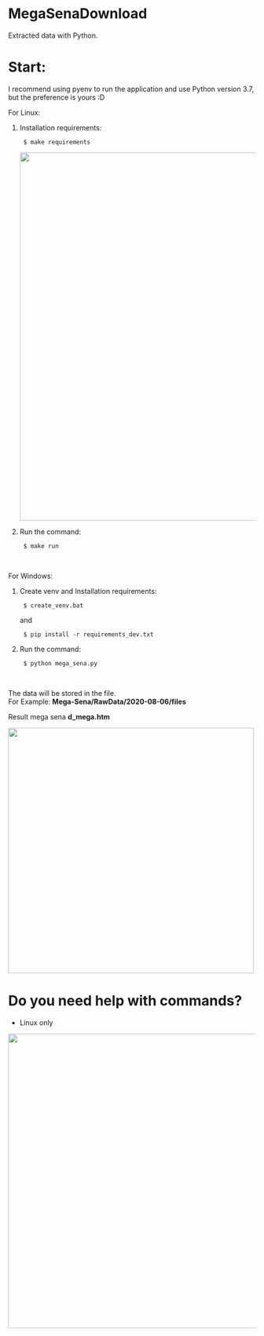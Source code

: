 # MegaSenaDownload

Extracted data with Python.

# Start:

I recommend using pyenv to run the application and use Python version 3.7, but the preference is yours :D

For Linux: 
1) Installation requirements:
   ```shell
    $ make requirements 
   ```
   
   <img src='https://user-images.githubusercontent.com/17969551/89588815-c7bca600-d81a-11ea-9833-59115cb77d7a.png' width='750'>

2) Run the command:
    ```shell
     $ make run
    ```
<br>

For Windows:
1) Create venv and Installation requirements:
   ```shell
    $ create_venv.bat
   ```
   and
   ```shell
    $ pip install -r requirements_dev.txt
   ```

2) Run the command:
    ```shell
     $ python mega_sena.py
    ```
<br>
  
The data will be stored in the file.<br>
For Example: 
**Mega-Sena/RawData/2020-08-06/files**
<br>

Result mega sena **d_mega.htm**

<img src='https://user-images.githubusercontent.com/17969551/89588715-97750780-d81a-11ea-9a9f-a057efd7319f.png' width='500'>
<br>

# Do you need help with commands?

- Linux only
<img src='https://user-images.githubusercontent.com/17969551/89588975-208c3e80-d81b-11ea-9ba6-2fb460deca4b.png' width='600'>
